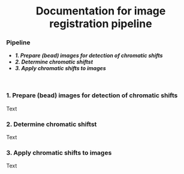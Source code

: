 <div align="center">
  
# Documentation for image registration pipeline

</div>



### Pipeline

* _**1.	Prepare (bead) images for detection of chromatic shifts**_
* _**2.	Determine chromatic shiftst**_
* _**3.	Apply chromatic shifts to images**_


<br />

<div style="text-align: justify">
  
 ### 1.	Prepare (bead) images for detection of chromatic shifts
  
Text
  
 ### 2. Determine chromatic shiftst 

 Text


  ### 3. Apply chromatic shifts to images

   Text 
